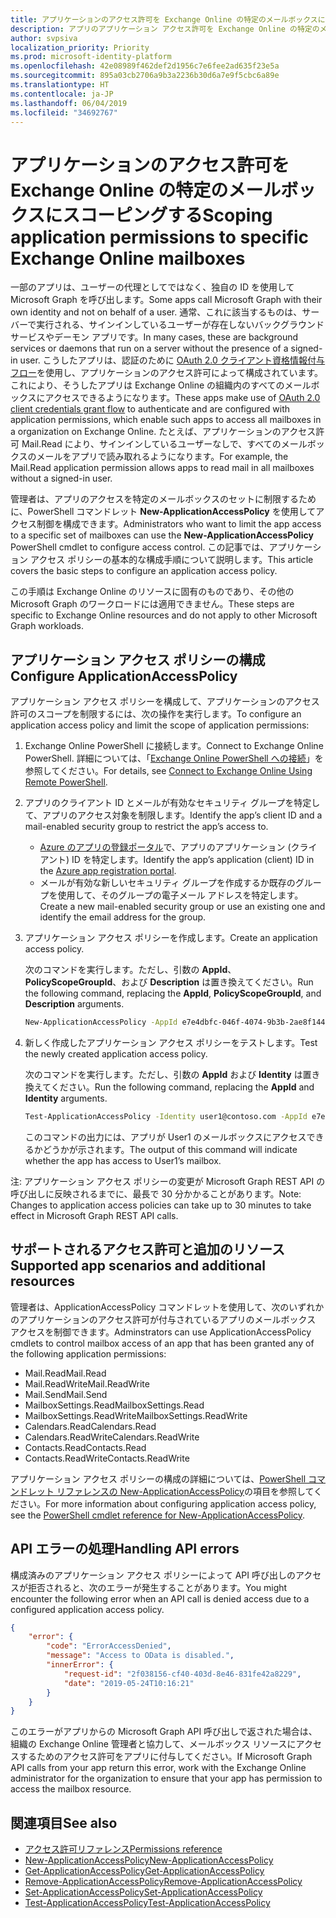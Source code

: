 ```yaml
---
title: アプリケーションのアクセス許可を Exchange Online の特定のメールボックスにスコーピングする
description: アプリのアプリケーション アクセス許可を Exchange Online の特定のメールボックスにスコープ設定するには、アプリケーション アクセス ポリシーを作成する必要があります。
author: svpsiva
localization_priority: Priority
ms.prod: microsoft-identity-platform
ms.openlocfilehash: 42e08989f462def2d1956c7e6fee2ad635f23e5a
ms.sourcegitcommit: 895a03cb2706a9b3a2236b30d6a7e9f5cbc6a89e
ms.translationtype: HT
ms.contentlocale: ja-JP
ms.lasthandoff: 06/04/2019
ms.locfileid: "34692767"
---
```

# <a name="scoping-application-permissions-to-specific-exchange-online-mailboxes"></a><span data-ttu-id="4a63c-103">アプリケーションのアクセス許可を Exchange Online の特定のメールボックスにスコーピングする</span><span class="sxs-lookup"><span data-stu-id="4a63c-103">Scoping application permissions to specific Exchange Online mailboxes</span></span> 

<span data-ttu-id="4a63c-104">一部のアプリは、ユーザーの代理としてではなく、独自の ID を使用して Microsoft Graph を呼び出します。</span><span class="sxs-lookup"><span data-stu-id="4a63c-104">Some apps call Microsoft Graph with their own identity and not on behalf of a user.</span></span> <span data-ttu-id="4a63c-105">通常、これに該当するものは、サーバーで実行される、サインインしているユーザーが存在しないバックグラウンド サービスやデーモン アプリです。</span><span class="sxs-lookup"><span data-stu-id="4a63c-105">In many cases, these are background services or daemons that run on a server without the presence of a signed-in user.</span></span> <span data-ttu-id="4a63c-106">こうしたアプリは、認証のために [OAuth 2.0 クライアント資格情報付与フロー](https://docs.microsoft.com/ja-JP/azure/active-directory/develop/v2-oauth2-client-creds-grant-flow)を使用し、アプリケーションのアクセス許可によって構成されています。これにより、そうしたアプリは Exchange Online の組織内のすべてのメールボックスにアクセスできるようになります。</span><span class="sxs-lookup"><span data-stu-id="4a63c-106">These apps make use of [OAuth 2.0 client credentials grant flow](https://docs.microsoft.com/en-us/azure/active-directory/develop/v2-oauth2-client-creds-grant-flow) to authenticate and are configured with application permissions, which enable such apps to access all mailboxes in a organization on Exchange Online.</span></span> <span data-ttu-id="4a63c-107">たとえば、アプリケーションのアクセス許可 Mail.Read により、サインインしているユーザーなしで、すべてのメールボックスのメールをアプリで読み取れるようになります。</span><span class="sxs-lookup"><span data-stu-id="4a63c-107">For example, the Mail.Read application permission allows apps to read mail in all mailboxes without a signed-in user.</span></span> 

<span data-ttu-id="4a63c-108">管理者は、アプリのアクセスを特定のメールボックスのセットに制限するために、PowerShell コマンドレット **New-ApplicationAccessPolicy** を使用してアクセス制御を構成できます。</span><span class="sxs-lookup"><span data-stu-id="4a63c-108">Administrators who want to limit the app access to a specific set of mailboxes can use the **New-ApplicationAccessPolicy** PowerShell cmdlet to configure access control.</span></span> <span data-ttu-id="4a63c-109">この記事では、アプリケーション アクセス ポリシーの基本的な構成手順について説明します。</span><span class="sxs-lookup"><span data-stu-id="4a63c-109">This article covers the basic steps to configure an application access policy.</span></span>

<span data-ttu-id="4a63c-110">この手順は Exchange Online のリソースに固有のものであり、その他の Microsoft Graph のワークロードには適用できません。</span><span class="sxs-lookup"><span data-stu-id="4a63c-110">These steps are specific to Exchange Online resources and do not apply to other Microsoft Graph workloads.</span></span> 

## <a name="configure-applicationaccesspolicy"></a><span data-ttu-id="4a63c-111">アプリケーション アクセス ポリシーの構成</span><span class="sxs-lookup"><span data-stu-id="4a63c-111">Configure ApplicationAccessPolicy</span></span>

<span data-ttu-id="4a63c-112">アプリケーション アクセス ポリシーを構成して、アプリケーションのアクセス許可のスコープを制限するには、次の操作を実行します。</span><span class="sxs-lookup"><span data-stu-id="4a63c-112">To configure an application access policy and limit the scope of application permissions:</span></span>
1.  <span data-ttu-id="4a63c-113">Exchange Online PowerShell に接続します。</span><span class="sxs-lookup"><span data-stu-id="4a63c-113">Connect to Exchange Online PowerShell.</span></span> <span data-ttu-id="4a63c-114">詳細については、「[Exchange Online PowerShell への接続](https://docs.microsoft.com/ja-JP/powershell/exchange/exchange-online/connect-to-exchange-online-powershell/connect-to-exchange-online-powershell?view=exchange-ps)」を参照してください。</span><span class="sxs-lookup"><span data-stu-id="4a63c-114">For details, see [Connect to Exchange Online Using Remote PowerShell](https://docs.microsoft.com/en-us/powershell/exchange/exchange-online/connect-to-exchange-online-powershell/connect-to-exchange-online-powershell?view=exchange-ps).</span></span>

2.  <span data-ttu-id="4a63c-115">アプリのクライアント ID とメールが有効なセキュリティ グループを特定して、アプリのアクセス対象を制限します。</span><span class="sxs-lookup"><span data-stu-id="4a63c-115">Identify the app’s client ID and a mail-enabled security group to restrict the app’s access to.</span></span>

    - <span data-ttu-id="4a63c-116">[Azure のアプリの登録ポータル](https://portal.azure.com/#blade/Microsoft_AAD_RegisteredApps/ApplicationsListBlade)で、アプリのアプリケーション (クライアント) ID を特定します。</span><span class="sxs-lookup"><span data-stu-id="4a63c-116">Identify the app’s application (client) ID in the [Azure app registration portal](https://portal.azure.com/#blade/Microsoft_AAD_RegisteredApps/ApplicationsListBlade).</span></span>
    - <span data-ttu-id="4a63c-117">メールが有効な新しいセキュリティ グループを作成するか既存のグループを使用して、そのグループの電子メール アドレスを特定します。</span><span class="sxs-lookup"><span data-stu-id="4a63c-117">Create a new mail-enabled security group or use an existing one and identify the email address for the group.</span></span> 

3.  <span data-ttu-id="4a63c-118">アプリケーション アクセス ポリシーを作成します。</span><span class="sxs-lookup"><span data-stu-id="4a63c-118">Create an application access policy.</span></span> 

    <span data-ttu-id="4a63c-119">次のコマンドを実行します。ただし、引数の **AppId**、**PolicyScopeGroupId**、および **Description** は置き換えてください。</span><span class="sxs-lookup"><span data-stu-id="4a63c-119">Run the following command, replacing the **AppId**, **PolicyScopeGroupId**, and **Description** arguments.</span></span>
    ```sh 
    New-ApplicationAccessPolicy -AppId e7e4dbfc-046f-4074-9b3b-2ae8f144f59b -PolicyScopeGroupId EvenUsers@contoso.com -AccessRight RestrictAccess -Description "Restrict this app to members of distribution group EvenUsers."
    ```
4.  <span data-ttu-id="4a63c-120">新しく作成したアプリケーション アクセス ポリシーをテストします。</span><span class="sxs-lookup"><span data-stu-id="4a63c-120">Test the newly created application access policy.</span></span>

    <span data-ttu-id="4a63c-121">次のコマンドを実行します。ただし、引数の **AppId** および **Identity** は置き換えてください。</span><span class="sxs-lookup"><span data-stu-id="4a63c-121">Run the following command, replacing the **AppId** and **Identity** arguments.</span></span>
    ```sh
    Test-ApplicationAccessPolicy -Identity user1@contoso.com -AppId e7e4dbfc-046-4074-9b3b-2ae8f144f59b 
    ```
    <span data-ttu-id="4a63c-122">このコマンドの出力には、アプリが User1 のメールボックスにアクセスできるかどうかが示されます。</span><span class="sxs-lookup"><span data-stu-id="4a63c-122">The output of this command will indicate whether the app has access to User1’s mailbox.</span></span>

<span data-ttu-id="4a63c-123">注: アプリケーション アクセス ポリシーの変更が Microsoft Graph REST API の呼び出しに反映されるまでに、最長で 30 分かかることがあります。</span><span class="sxs-lookup"><span data-stu-id="4a63c-123">Note: Changes to application access policies can take up to 30 minutes to take effect in Microsoft Graph REST API calls.</span></span>

## <a name="supported-permissions-and-additional-resources"></a><span data-ttu-id="4a63c-124">サポートされるアクセス許可と追加のリソース</span><span class="sxs-lookup"><span data-stu-id="4a63c-124">Supported app scenarios and additional resources</span></span>
<span data-ttu-id="4a63c-125">管理者は、ApplicationAccessPolicy コマンドレットを使用して、次のいずれかのアプリケーションのアクセス許可が付与されているアプリのメールボックス アクセスを制御できます。</span><span class="sxs-lookup"><span data-stu-id="4a63c-125">Adminstrators can use ApplicationAccessPolicy cmdlets to control mailbox access of an app that has been granted any of the following application permissions:</span></span> 
- <span data-ttu-id="4a63c-126">Mail.Read</span><span class="sxs-lookup"><span data-stu-id="4a63c-126">Mail.Read</span></span>
- <span data-ttu-id="4a63c-127">Mail.ReadWrite</span><span class="sxs-lookup"><span data-stu-id="4a63c-127">Mail.ReadWrite</span></span>
- <span data-ttu-id="4a63c-128">Mail.Send</span><span class="sxs-lookup"><span data-stu-id="4a63c-128">Mail.Send</span></span>
- <span data-ttu-id="4a63c-129">MailboxSettings.Read</span><span class="sxs-lookup"><span data-stu-id="4a63c-129">MailboxSettings.Read</span></span>  
- <span data-ttu-id="4a63c-130">MailboxSettings.ReadWrite</span><span class="sxs-lookup"><span data-stu-id="4a63c-130">MailboxSettings.ReadWrite</span></span>
- <span data-ttu-id="4a63c-131">Calendars.Read</span><span class="sxs-lookup"><span data-stu-id="4a63c-131">Calendars.Read</span></span>
- <span data-ttu-id="4a63c-132">Calendars.ReadWrite</span><span class="sxs-lookup"><span data-stu-id="4a63c-132">Calendars.ReadWrite</span></span>
- <span data-ttu-id="4a63c-133">Contacts.Read</span><span class="sxs-lookup"><span data-stu-id="4a63c-133">Contacts.Read</span></span>
- <span data-ttu-id="4a63c-134">Contacts.ReadWrite</span><span class="sxs-lookup"><span data-stu-id="4a63c-134">Contacts.ReadWrite</span></span>

<span data-ttu-id="4a63c-135">アプリケーション アクセス ポリシーの構成の詳細については、[PowerShell コマンドレット リファレンスの New-ApplicationAccessPolicy](https://docs.microsoft.com/powershell/module/exchange/organization/new-applicationaccesspolicy)の項目を参照してください。</span><span class="sxs-lookup"><span data-stu-id="4a63c-135">For more information about configuring application access policy, see the [PowerShell cmdlet reference for New-ApplicationAccessPolicy](https://docs.microsoft.com/powershell/module/exchange/organization/new-applicationaccesspolicy).</span></span> 

## <a name="handling-api-errors"></a><span data-ttu-id="4a63c-136">API エラーの処理</span><span class="sxs-lookup"><span data-stu-id="4a63c-136">Handling API errors</span></span>
<span data-ttu-id="4a63c-137">構成済みのアプリケーション アクセス ポリシーによって API 呼び出しのアクセスが拒否されると、次のエラーが発生することがあります。</span><span class="sxs-lookup"><span data-stu-id="4a63c-137">You might encounter the following error when an API call is denied access due to a configured application access policy.</span></span> 
```json
{
    "error": {
        "code": "ErrorAccessDenied",
        "message": "Access to OData is disabled.",
        "innerError": {
            "request-id": "2f038156-cf40-403d-8e46-831fe42a8229",
            "date": "2019-05-24T10:16:21"
        }
    }
}
```
<span data-ttu-id="4a63c-138">このエラーがアプリからの Microsoft Graph API 呼び出しで返された場合は、組織の Exchange Online 管理者と協力して、メールボックス リソースにアクセスするためのアクセス許可をアプリに付与してください。</span><span class="sxs-lookup"><span data-stu-id="4a63c-138">If Microsoft Graph API calls from your app return this error, work with the Exchange Online administrator for the organization to ensure that your app has permission to access the mailbox resource.</span></span>



## <a name="see-also"></a><span data-ttu-id="4a63c-139">関連項目</span><span class="sxs-lookup"><span data-stu-id="4a63c-139">See also</span></span>

- [<span data-ttu-id="4a63c-140">アクセス許可リファレンス</span><span class="sxs-lookup"><span data-stu-id="4a63c-140">Permissions reference</span></span>](permissions-reference.md)
- [<span data-ttu-id="4a63c-141">New-ApplicationAccessPolicy</span><span class="sxs-lookup"><span data-stu-id="4a63c-141">New-ApplicationAccessPolicy</span></span>](https://docs.microsoft.com/powershell/module/exchange/organization/new-applicationaccesspolicy)
- [<span data-ttu-id="4a63c-142">Get-ApplicationAccessPolicy</span><span class="sxs-lookup"><span data-stu-id="4a63c-142">Get-ApplicationAccessPolicy</span></span>](https://docs.microsoft.com/powershell/module/exchange/organization/get-applicationaccesspolicy)
- [<span data-ttu-id="4a63c-143">Remove-ApplicationAccessPolicy</span><span class="sxs-lookup"><span data-stu-id="4a63c-143">Remove-ApplicationAccessPolicy</span></span>](https://docs.microsoft.com/powershell/module/exchange/organization/remove-applicationaccesspolicy)
- [<span data-ttu-id="4a63c-144">Set-ApplicationAccessPolicy</span><span class="sxs-lookup"><span data-stu-id="4a63c-144">Set-ApplicationAccessPolicy</span></span>](https://docs.microsoft.com/powershell/module/exchange/organization/set-applicationaccesspolicy)
- [<span data-ttu-id="4a63c-145">Test-ApplicationAccessPolicy</span><span class="sxs-lookup"><span data-stu-id="4a63c-145">Test-ApplicationAccessPolicy</span></span>](https://docs.microsoft.com/powershell/module/exchange/organization/test-applicationaccesspolicy)
